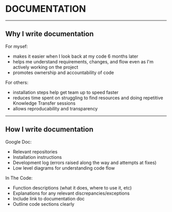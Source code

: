 # DOCUMENTATION

---

## Why I write documentation

For mysef:

- makes it easier when I look back at my code 6 months later
- helps me understand requirements, changes, and flow even as I'm actively working on the project 
- promotes ownership and accountability of code

For others:

- installation steps help get team up to speed faster
- reduces time spent on struggling to find resources and doing repetitive Knowledge Transfer sessions
- allows reproducability and transparency

---

## How I write documentation

Google Doc:
- Relevant repositories
- Installation instructions
- Development log (errors raised along the way and attempts at fixes)
- Low level diagrams for understanding code flow

In The Code:
- Function descriptions (what it does, where to use it, etc)
- Explanations for any relevant discrepancies/exceptions
- Include link to documentation doc
- Outline code sections clearly
